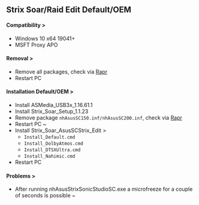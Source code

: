 ## Strix Soar/Raid Edit Default/OEM
#### Compatibility >
- Windows 10 x64 19041+
- MSFT Proxy APO
#### Removal >
- Remove all packages, check via [Rapr][DriverStoreExplorer]
- Restart PC
#### Installation Default/OEM >
- Install ASMedia_USB3x_1.16.61.1
- Install Strix_Soar_Setup_1.1.23
- Remove package `nhAsusSC150.inf/nhAsusSC200.inf`, check via [Rapr][DriverStoreExplorer]
- Restart PC ~
- Install Strix_Soar_AsusSCStrix_Edit >
  - `Install_Default.cmd`
  - `Install_DolbyAtmos.cmd`
  - `Install_DTSXUltra.cmd`
  - `Install_Nahimic.cmd`
- Restart PC
#### Problems >
- After running nhAsusStrixSonicStudioSC.exe a microfreeze for a couple of seconds is possible ~

[DriverStoreExplorer]: https://github.com/lostindark/DriverStoreExplorer
